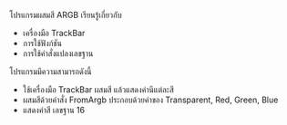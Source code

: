 โปรแกรมผสมสี ARGB เรียนรู้เกี่ยวกับ
- เครื่องมือ TrackBar
- การใช้ฟังก์ชัน
- การใช้คำสั่งแปลงเลขฐาน

โปรแกรมมีความสามารถดังนี้
- ใช้เครื่องมือ TrackBar ผสมสี แล้วแสดงค่านีแต่ละสี
- ผสมสีด้วยคำสั่ง FromArgb ประกอบด้วยค่าของ Transparent, Red, Green, Blue
- แสดงค่าสี เลขฐาน 16
